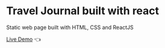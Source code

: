 # Travel Journal built with react

Static web page built with HTML, CSS and ReactJS

[Live Demo](https://hassanelnaggar-travel-journal.netlify.app/) :point_left:
